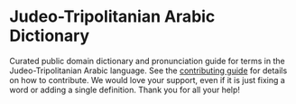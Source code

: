 
# Judeo-Tripolitanian Arabic Dictionary

Curated public domain dictionary and pronunciation guide for terms in the Judeo-Tripolitanian Arabic language. See the [contributing guide](https://github.com/drumworkteam/term/blob/make/.github/contributing.md) for details on how to contribute. We would love your support, even if it is just fixing a word or adding a single definition. Thank you for all your help!